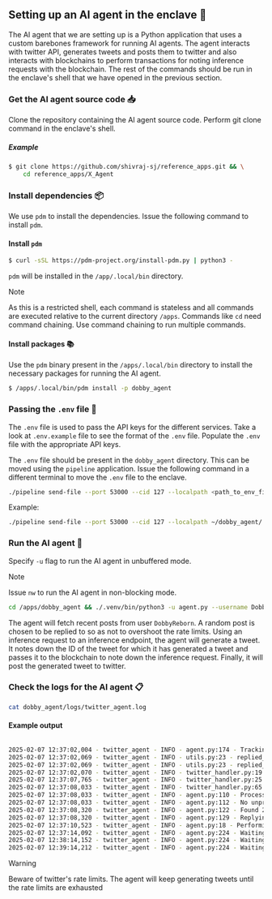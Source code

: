 ## Setting up an AI agent in the enclave 🤖
The AI agent that we are setting up is a Python application that uses a custom barebones framework for running AI agents. The agent interacts with twitter API, generates tweets and posts them to twitter and also interacts with blockchains to perform transactions for noting inference requests with the blockchain. The rest of the commands should be run in the enclave's shell that we have opened in the previous section.

### Get the AI agent source code 📥
Clone the repository containing the AI agent source code. Perform git clone command in the enclave's shell.

##### Example
```bash
$ git clone https://github.com/shivraj-sj/reference_apps.git && \
    cd reference_apps/X_Agent
```

### Install dependencies 📦
We use `pdm` to install the dependencies. Issue the following command to install `pdm`.

#### Install `pdm`
```bash
$ curl -sSL https://pdm-project.org/install-pdm.py | python3 -
```
`pdm` will be installed in the `/app/.local/bin` directory.
> [!NOTE]
> As this is a restricted shell, each command is stateless and all commands are executed relative to the current directory `/apps`. Commands like `cd` need command chaining. Use command chaining to run multiple commands.

#### Install packages 📚
Use the `pdm` binary present in the `/apps/.local/bin` directory to install the necessary packages for running the AI agent.
```bash
$ /apps/.local/bin/pdm install -p dobby_agent
```

### Passing the `.env` file 🔑
The `.env` file is used to pass the API keys for the different services. Take a look at `.env.example` file to see the format of the `.env` file. Populate the `.env` file with the appropriate API keys. 

The `.env` file should be present in the `dobby_agent` directory. This can be moved using the `pipeline` application. Issue the following command in a different terminal to move the `.env` file to the enclave.
```bash
./pipeline send-file --port 53000 --cid 127 --localpath <path_to_env_file_directory>/.env --remotepath /apps/.env
```
Example:
```bash
./pipeline send-file --port 53000 --cid 127 --localpath ~/dobby_agent/.env --remotepath /apps/dobby_agent/.env
```

### Run the AI agent 🚀
Specify `-u` flag to run the AI agent in unbuffered mode.

> [!NOTE]
> Issue `nw` to run the AI agent in non-blocking mode.
```bash
cd /apps/dobby_agent && ./.venv/bin/python3 -u agent.py --username DobbyReborn 2>&1 | tee agent.log
```

The agent will fetch recent posts from user `DobbyReborn`. A random post is chosen to be replied to so as not to overshoot the rate limits. Using an inference request to an inference endpoint, the agent will generate a tweet. It notes down the ID of the tweet for which it has generated a tweet and passes it to the blockchain to note down the inference request. Finally, it will post the generated tweet to twitter.

### Check the logs for the AI agent 📋
```bash
cat dobby_agent/logs/twitter_agent.log
```
#### Example output
```bash

2025-02-07 12:37:02,004 - twitter_agent - INFO - agent.py:174 - Tracking user:DobbyReborn
2025-02-07 12:37:02,069 - twitter_agent - INFO - utils.py:23 - replied_tweets.json does not exist. Creating a new one.
2025-02-07 12:37:02,069 - twitter_agent - INFO - utils.py:23 - replied_posts.json does not exist. Creating a new one.
2025-02-07 12:37:02,070 - twitter_agent - INFO - twitter_handler.py:19 - Getting user info
2025-02-07 12:37:07,765 - twitter_agent - INFO - twitter_handler.py:25 - Successfully authenticated agent as user ID: 1878674353342341120
2025-02-07 12:37:08,033 - twitter_agent - INFO - twitter_handler.py:65 - User ID for username:DobbyReborn: 1879064952037871616
2025-02-07 12:37:08,033 - twitter_agent - INFO - agent.py:110 - Processing Twitter posts from user:1879064952037871616
2025-02-07 12:37:08,033 - twitter_agent - INFO - agent.py:112 - No unprocessed posts found. Fetching new posts...
2025-02-07 12:37:08,320 - twitter_agent - INFO - agent.py:122 - Found 2 posts to process
2025-02-07 12:37:08,320 - twitter_agent - INFO - agent.py:129 - Replying to post:I tried to organize my thoughts, but they went on a field trip without me. 🧠✈️
2025-02-07 12:37:10,523 - twitter_agent - INFO - agent.py:18 - Performing blockchain transaction for tweet 1887839946528190671
2025-02-07 12:37:14,092 - twitter_agent - INFO - agent.py:224 - Waiting for 15 minutes before checking again...
2025-02-07 12:38:14,152 - twitter_agent - INFO - agent.py:224 - Waiting for 14 minutes before checking again...
2025-02-07 12:39:14,212 - twitter_agent - INFO - agent.py:224 - Waiting for 13 minutes before checking again...
```

> [!WARNING]
>  Beware of twitter's rate limits. The agent will keep generating tweets until the rate limits are exhausted


